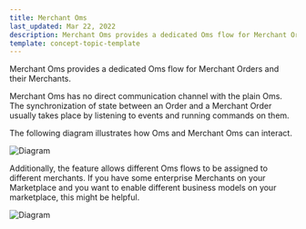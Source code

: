 ```yaml
---
title: Merchant Oms
last_updated: Mar 22, 2022
description: Merchant Oms provides a dedicated Oms flow for Merchant Orders and their Merchants.
template: concept-topic-template
---
```


Merchant Oms provides a dedicated Oms flow for Merchant Orders and their Merchants.

Merchant Oms has no direct communication channel with the plain Oms.
The synchronization of state between an Order and a Merchant Order usually takes place by listening to events and running commands on them.

The following diagram illustrates how Oms and Merchant Oms can interact.

![Diagram](https://confluence-connect.gliffy.net/embed/image/b7fcab42-394b-4c0b-ae16-cf36a013addb.png?utm_medium=live&utm_source=custom)

Additionally, the feature allows different Oms flows to be assigned to different merchants.
If you have some enterprise Merchants on your Marketplace and you want to enable different business models on your marketplace, this might be helpful.

![Diagram](https://confluence-connect.gliffy.net/embed/image/762e6302-0a5e-43bc-87fe-cca585718bc6.png?utm_medium=live&utm_source=custom)

